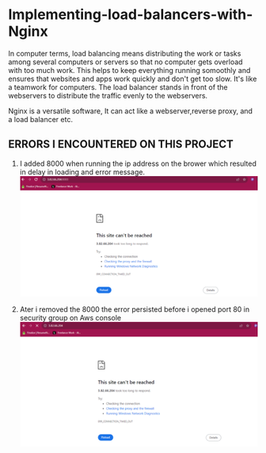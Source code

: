 # Implementing-load-balancers-with-Nginx

In computer terms, load balancing means distributing the work or tasks among several computers or servers so that no computer gets overload with too much work. This helps to keep everything running somoothly and ensures that websites and apps work quickly and don't get too slow. It's like a teamwork for computers. The load balancer stands in front of the webservers to distribute the traffic evenly to the webservers.

Nginx is a versatile software, It can act like a webserver,reverse proxy, and a load balancer etc.

## ERRORS I ENCOUNTERED ON THIS PROJECT

1. I added 8000 when running the ip address on the brower which resulted in delay in loading and error message. 
![apt update status](./images/er1.PNG)

2. Ater i removed the 8000 the error persisted before i opened port 80 in security group on Aws console
![apt update status](./images/er2.PNG)



